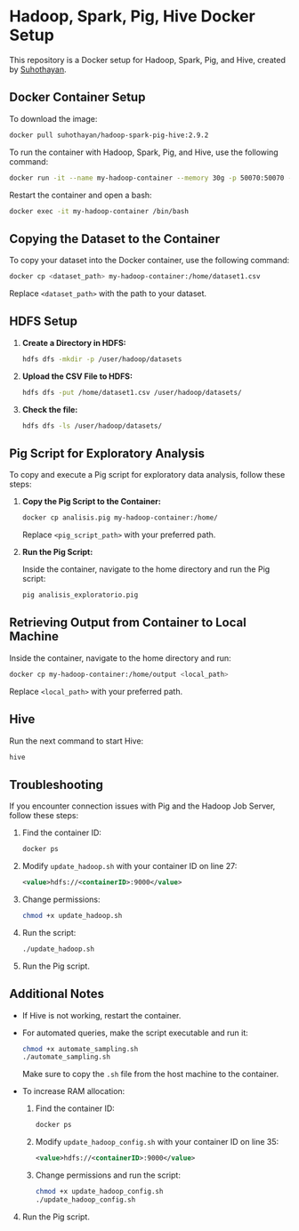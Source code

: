 # Hadoop, Spark, Pig, Hive Docker Setup

This repository is a Docker setup for Hadoop, Spark, Pig, and Hive, created by [Suhothayan](https://github.com/suhothayan).

## Docker Container Setup

To download the image:

```sh
docker pull suhothayan/hadoop-spark-pig-hive:2.9.2
```

To run the container with Hadoop, Spark, Pig, and Hive, use the following command:

```sh
docker run -it --name my-hadoop-container --memory 30g -p 50070:50070 -p 8089:8088 -p 8080:8080 suhothayan/hadoop-spark-pig-hive:2.9.2 bash
```

Restart the container and open a bash:

```sh
docker exec -it my-hadoop-container /bin/bash
```

## Copying the Dataset to the Container

To copy your dataset into the Docker container, use the following command:

```sh
docker cp <dataset_path> my-hadoop-container:/home/dataset1.csv
```

Replace `<dataset_path>` with the path to your dataset.

## HDFS Setup

1. **Create a Directory in HDFS:**

    ```sh
    hdfs dfs -mkdir -p /user/hadoop/datasets
    ```

2. **Upload the CSV File to HDFS:**

    ```sh
    hdfs dfs -put /home/dataset1.csv /user/hadoop/datasets/
    ```

3. **Check the file:**

    ```sh
    hdfs dfs -ls /user/hadoop/datasets/
    ```

## Pig Script for Exploratory Analysis

To copy and execute a Pig script for exploratory data analysis, follow these steps:

1. **Copy the Pig Script to the Container:**

    ```sh
    docker cp analisis.pig my-hadoop-container:/home/
    ```

    Replace `<pig_script_path>` with your preferred path.

2. **Run the Pig Script:**

    Inside the container, navigate to the home directory and run the Pig script:

    ```sh
    pig analisis_exploratorio.pig
    ```

## Retrieving Output from Container to Local Machine

Inside the container, navigate to the home directory and run:

```sh
docker cp my-hadoop-container:/home/output <local_path>
```

Replace `<local_path>` with your preferred path.

## Hive

Run the next command to start Hive:

```sh
hive
```

## Troubleshooting

If you encounter connection issues with Pig and the Hadoop Job Server, follow these steps:

1. Find the container ID:

    ```sh
    docker ps
    ```

2. Modify `update_hadoop.sh` with your container ID on line 27:

    ```xml
    <value>hdfs://<containerID>:9000</value>
    ```

3. Change permissions:

    ```sh
    chmod +x update_hadoop.sh
    ```

4. Run the script:

    ```sh
    ./update_hadoop.sh
    ```

5. Run the Pig script.

## Additional Notes

- If Hive is not working, restart the container.
- For automated queries, make the script executable and run it:

    ```sh
    chmod +x automate_sampling.sh
    ./automate_sampling.sh
    ```

  Make sure to copy the `.sh` file from the host machine to the container.

- To increase RAM allocation:

    1. Find the container ID:

        ```sh
        docker ps
        ```

    2. Modify `update_hadoop_config.sh` with your container ID on line 35:

        ```xml
        <value>hdfs://<containerID>:9000</value>
        ```

    3. Change permissions and run the script:

        ```sh
        chmod +x update_hadoop_config.sh
        ./update_hadoop_config.sh
        ```

4. Run the Pig script.